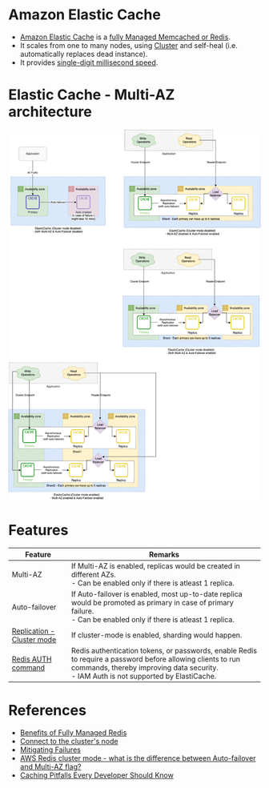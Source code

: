 # Amazon Elastic Cache
- [Amazon Elastic Cache](https://aws.amazon.com/elasticache/) is a [fully Managed Memcached or Redis](https://github.com/Anshul619/HLD-System-Designs/blob/main/3_Databases/8_Caching-InMemory-Databases/Redis/Readme.md).
- It scales from one to many nodes, using [Cluster](https://github.com/Anshul619/HLD-System-Designs/blob/main/7_Scalability/ServersCluster.md) and self-heal (i.e. automatically replaces dead instance).
- It provides [single-digit millisecond speed](https://github.com/Anshul619/HLD-System-Designs/blob/main/7_Scalability/Latency.md).

# Elastic Cache - Multi-AZ architecture

![img.png](assets/ElasticCache-Multi-AZ.drawio.png)

# Features

| Feature                                                                                     | Remarks                                                                                                                                                                                                 |
|---------------------------------------------------------------------------------------------|---------------------------------------------------------------------------------------------------------------------------------------------------------------------------------------------------------|
| Multi-AZ                                                                                    | If Multi-AZ is enabled, replicas would be created in different AZs.<br/>- Can be enabled only if there is atleast 1 replica.                                                                            |
| Auto-failover                                                                               | If Auto-failover is enabled, most up-to-date replica would be promoted as primary in case of primary failure.<br/>- Can be enabled only if there is atleast 1 replica.                                  |
| [Replication - Cluster mode](ClusterMode.md)                                                | If cluster-mode is enabled, sharding would happen.                                                                                                                                                      |
| [Redis AUTH command](https://docs.aws.amazon.com/AmazonElastiCache/latest/red-ug/auth.html) | Redis authentication tokens, or passwords, enable Redis to require a password before allowing clients to run commands, thereby improving data security.<br/>- IAM Auth is not supported by ElastiCache. |

# References
- [Benefits of Fully Managed Redis](https://aws.amazon.com/elasticache/redis/fully-managed-redis/)
- [Connect to the cluster's node](https://docs.aws.amazon.com/AmazonElastiCache/latest/red-ug/GettingStarted.ConnectToCacheNode.html)
- [Mitigating Failures](https://docs.aws.amazon.com/AmazonElastiCache/latest/red-ug/FaultTolerance.html)
- [AWS Redis cluster mode - what is the difference between Auto-failover and Multi-AZ flag?](https://stackoverflow.com/questions/69105387/aws-redis-cluster-mode-what-is-the-difference-between-auto-failover-and-multi)
- [Caching Pitfalls Every Developer Should Know](https://www.youtube.com/watch?v=wh98s0XhMmQ)